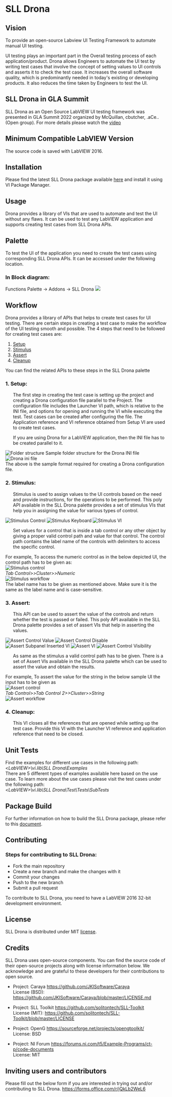 # SLL Drona
## Vision
To provide an open-source Labview UI Testing Framework to automate manual UI testing. 

UI testing plays an important part in the Overall testing process of each application/product. Drona allows Engineers to automate the UI test by writing test cases that involve the concept of setting values to UI controls and asserts it to check the test case. It increases the overall software quality, which is predominantly needed in today's existing or developing products. It also reduces the time taken by Engineers to test the UI.

## SLL Drona in GLA Summit
SLL Drona as an Open Source LabVIEW UI testing framework was presented in GLA Summit 2022 organized by McQuillan, cbutcher, .aCe.. (Open group).  For more details please watch the [video](https://www.youtube.com/watch?v=4JryzEPQexM)


## Minimum Compatible LabVIEW Version
The source code is saved with LabVIEW 2016.

## Installation
Please find the latest SLL Drona package available [here](https://github.com/solitontech/SLL-Drona/releases/tag/v1.0.0) and install it using VI Package Manager.

## Usage
Drona provides a library of VIs that are used to automate and test the UI without any flaws. It can be used to test any LabVIEW application and supports creating test cases from SLL Drona APIs.

## Palette
To test the UI of the application you need to create the test cases using corresponding SLL Drona APIs. It can be accessed under the following location.

### In Block diagram:
Functions Palette -> Addons -> SLL Drona 
![](Images/Functions%20Palette.png)

## Workflow
Drona provides a library of APIs that helps to create test cases for UI testing. There are certain steps in creating a test case to make the workflow of the UI testing smooth and possible. The 4 steps that need to be followed for creating test cases are:

1. [Setup](#1-setup)
2. [Stimulus](#2-stimulus)
3. [Assert](#3-assert)
4. [Cleanup](#4-cleanup)

You can find the related APIs to these steps in the SLL Drona palette

### 1. Setup:
<ul> The first step in creating the test case is setting up the project and creating a Drona configuration file parallel to the Project. The configuration file includes the Launcher VI path, which is relative to the INI file, and options for opening and running the VI while executing the test. Test cases can be created after configuring the file. The Application reference and VI reference obtained from Setup VI are used to create test cases.

If you are using Drona for a LabVIEW application, then the INI file has to be created parallel to it.</ul>

![Folder structure](Images/INI_File_Structure.png)
Sample folder structure for the Drona INI file
![Drona ini file](Images/Drona%20ini%20file.png) <br/>
The above is the sample format required for creating a Drona configuration file.
### 2. Stimulus:
<ul>Stimulus is used to assign values to the UI controls based on the need and provide instructions, for the operations to be performed. This poly API available in the SLL Drona palette provides a set of stimulus VIs that help you in assigning the value for various types of control. </ul>

![Stimulus Control](Images/Stimulus%20API%20control.png) ![Stimulus Keyboard](Images/Stimulus%20API%20keyboard.png) ![Stimulus VI](Images/Stimulus%20API%20VI.png) <br/>
<ul>Set values for a control that is inside a tab control or any other object by giving a proper valid control path and value for that control. The control path contains the label name of the controls with delimiters to access the specific control. </ul>

For example, To access the numeric control as in the below depicted UI, the control path has to be given as: <br/>
![Stimulus control](Images/Stimulus%20control.png) <br/>
*Tab Control>>Cluster>>Numeric* <br/>
![Stimulus workflow](Images/Stimulus%20workflow.png) <br/>
The label name has to be given as mentioned above. Make sure it is the same as the label name and is case-sensitive. </ul>

### 3. Assert:
<ul>This API can be used to assert the value of the controls and return whether the test is passed or failed. This poly API available in the SLL Drona palette provides a set of assert VIs that help in asserting the values. </ul>

![Assert Control Value](Images/Assert%20Control%20value.png) ![Assert Control Disable](Images/Assert%20Control%20disable.png) ![Assert Subpanel Inserted VI](Images/Assert%20Subpanel%20Inserted%20VI.png) ![Assert VI](Images/Assert%20VI%20Exec.png) ![Assert Control Visibility](Images/Assert%20Control%20visible.png) 
<ul>As same as the stimulus a valid control path has to be given. There is a set of Assert VIs available in the SLL Drona palette which can be used to assert the value and obtain the results. </ul> 

For example, To assert the value for the string in the below sample UI the input has to be given as <br/>
![Assert control](Images/Assert%20control.png)<br/>
*Tab Control>>Tab Control 2>>Cluster>>String* <br/>
![Assert workflow](Images/Assert%20workflow.png)
### 4. Cleanup:
<ul> This VI closes all the references that are opened while setting up the test case. Provide this VI with the Launcher VI reference and application reference that need to be closed. </ul>

## Unit Tests
Find the examples for different use cases in the following path: <br/>
<*LabVIEW>\vi.lib\SLL Drona\Examples*  <br/>
There are 5 different types of examples available here based on the use case.
To learn more about the use cases please visit the test cases under the following path: <br/>
<*LabVIEW>\vi.lib\SLL Drona\Test\Tests\SubTests* 

## Package Build
For further information on how to build the SLL Drona package, please refer to this [document](BUILD.md).

## Contributing 
### Steps for contributing to SLL Drona:
+ Fork the main repository
+ Create a new branch and make the changes with it
+ Commit your changes 
+ Push to the new branch
+ Submit a pull request 

To contribute to SLL Drona, you need to have a LabVIEW 2016 32-bit development environment.

## License 
SLL Drona is distributed under MIT [license](https://github.com/solitontech/SLL-Drona/blob/main/LICENSE). 

## Credits
SLL Drona uses open-source components. You can find the source code of their open-source projects along with license information below. We acknowledge and are grateful to these developers for their contributions to open source. 

* Project: Caraya https://github.com/JKISoftware/Caraya <br/>
License (BSD): https://github.com/JKISoftware/Caraya/blob/master/LICENSE.md

* Project: SLL Toolkit https://github.com/solitontech/SLL-Toolkit <br/>
License (MIT): https://github.com/solitontech/SLL-Toolkit/blob/master/LICENSE

* Project: OpenG https://sourceforge.net/projects/opengtoolkit/ <br/> 
License: BSD

* Project: NI Forum https://forums.ni.com/t5/Example-Programs/ct-p/code-documents <br/>
License: MIT

## Inviting users and contributors

Please fill out the below form if you are interested in trying out and/or contributing to SLL Drona.
https://forms.office.com/r/jQkLb2WeL6
